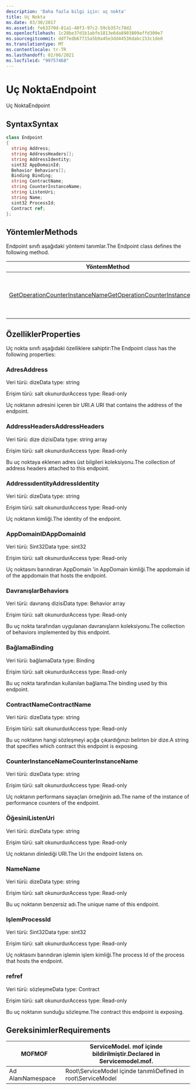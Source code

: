 ```yaml
---
description: 'Daha fazla bilgi için: uç nokta'
title: Uç Nokta
ms.date: 03/30/2017
ms.assetid: fe63370d-81a1-40f3-97c2-59cb357c78d2
ms.openlocfilehash: 1c28be37d1b1abfe1813e6da8903809affd309e7
ms.sourcegitcommit: ddf7edb67715a5b9a45e3dd44536dabc153c1de0
ms.translationtype: MT
ms.contentlocale: tr-TR
ms.lasthandoff: 02/06/2021
ms.locfileid: "99757468"
---
```

# <a name="endpoint"></a><span data-ttu-id="2fc98-103">Uç Nokta</span><span class="sxs-lookup"><span data-stu-id="2fc98-103">Endpoint</span></span>

<span data-ttu-id="2fc98-104">Uç Nokta</span><span class="sxs-lookup"><span data-stu-id="2fc98-104">Endpoint</span></span>  
  
## <a name="syntax"></a><span data-ttu-id="2fc98-105">Syntax</span><span class="sxs-lookup"><span data-stu-id="2fc98-105">Syntax</span></span>  
  
```csharp
class Endpoint  
{  
  string Address;  
  string AddressHeaders[];  
  string AddressIdentity;  
  sint32 AppDomainId;  
  Behavior Behaviors[];  
  Binding Binding;  
  string ContractName;  
  string CounterInstanceName;  
  string ListenUri;  
  string Name;  
  sint32 ProcessId;  
  Contract ref;  
};  
```  
  
## <a name="methods"></a><span data-ttu-id="2fc98-106">Yöntemler</span><span class="sxs-lookup"><span data-stu-id="2fc98-106">Methods</span></span>  

 <span data-ttu-id="2fc98-107">Endpoint sınıfı aşağıdaki yöntemi tanımlar.</span><span class="sxs-lookup"><span data-stu-id="2fc98-107">The Endpoint class defines the following method.</span></span>  
  
|<span data-ttu-id="2fc98-108">Yöntem</span><span class="sxs-lookup"><span data-stu-id="2fc98-108">Method</span></span>|<span data-ttu-id="2fc98-109">Açıklama</span><span class="sxs-lookup"><span data-stu-id="2fc98-109">Description</span></span>|  
|------------|-----------------|  
|[<span data-ttu-id="2fc98-110">GetOperationCounterInstanceName</span><span class="sxs-lookup"><span data-stu-id="2fc98-110">GetOperationCounterInstanceName</span></span>](getoperationcounterinstancename.md)|<span data-ttu-id="2fc98-111">İşlem performans sayacı örnek adını alır</span><span class="sxs-lookup"><span data-stu-id="2fc98-111">Retrieves the operation performance counter instance name</span></span>|  
  
## <a name="properties"></a><span data-ttu-id="2fc98-112">Özellikler</span><span class="sxs-lookup"><span data-stu-id="2fc98-112">Properties</span></span>  

 <span data-ttu-id="2fc98-113">Uç nokta sınıfı aşağıdaki özelliklere sahiptir:</span><span class="sxs-lookup"><span data-stu-id="2fc98-113">The Endpoint class has the following properties:</span></span>  
  
### <a name="address"></a><span data-ttu-id="2fc98-114">Adres</span><span class="sxs-lookup"><span data-stu-id="2fc98-114">Address</span></span>  

 <span data-ttu-id="2fc98-115">Veri türü: dize</span><span class="sxs-lookup"><span data-stu-id="2fc98-115">Data type: string</span></span>  
  
 <span data-ttu-id="2fc98-116">Erişim türü: salt okunurdur</span><span class="sxs-lookup"><span data-stu-id="2fc98-116">Access type: Read-only</span></span>  
  
 <span data-ttu-id="2fc98-117">Uç noktanın adresini içeren bir URI.</span><span class="sxs-lookup"><span data-stu-id="2fc98-117">A URI that contains the address of the endpoint.</span></span>  
  
### <a name="addressheaders"></a><span data-ttu-id="2fc98-118">AddressHeaders</span><span class="sxs-lookup"><span data-stu-id="2fc98-118">AddressHeaders</span></span>  

 <span data-ttu-id="2fc98-119">Veri türü: dize dizisi</span><span class="sxs-lookup"><span data-stu-id="2fc98-119">Data type: string array</span></span>  
  
 <span data-ttu-id="2fc98-120">Erişim türü: salt okunurdur</span><span class="sxs-lookup"><span data-stu-id="2fc98-120">Access type: Read-only</span></span>  
  
 <span data-ttu-id="2fc98-121">Bu uç noktaya eklenen adres üst bilgileri koleksiyonu.</span><span class="sxs-lookup"><span data-stu-id="2fc98-121">The collection of address headers attached to this endpoint.</span></span>  
  
### <a name="addressidentity"></a><span data-ttu-id="2fc98-122">Addressıdentity</span><span class="sxs-lookup"><span data-stu-id="2fc98-122">AddressIdentity</span></span>  

 <span data-ttu-id="2fc98-123">Veri türü: dize</span><span class="sxs-lookup"><span data-stu-id="2fc98-123">Data type: string</span></span>  
  
 <span data-ttu-id="2fc98-124">Erişim türü: salt okunurdur</span><span class="sxs-lookup"><span data-stu-id="2fc98-124">Access type: Read-only</span></span>  
  
 <span data-ttu-id="2fc98-125">Uç noktanın kimliği.</span><span class="sxs-lookup"><span data-stu-id="2fc98-125">The identity of the endpoint.</span></span>  
  
### <a name="appdomainid"></a><span data-ttu-id="2fc98-126">AppDomainID</span><span class="sxs-lookup"><span data-stu-id="2fc98-126">AppDomainId</span></span>  

 <span data-ttu-id="2fc98-127">Veri türü: Sint32</span><span class="sxs-lookup"><span data-stu-id="2fc98-127">Data type: sint32</span></span>  
  
 <span data-ttu-id="2fc98-128">Erişim türü: salt okunurdur</span><span class="sxs-lookup"><span data-stu-id="2fc98-128">Access type: Read-only</span></span>  
  
 <span data-ttu-id="2fc98-129">Uç noktasını barındıran AppDomain 'in AppDomain kimliği.</span><span class="sxs-lookup"><span data-stu-id="2fc98-129">The appdomain id of the appdomain that hosts the endpoint.</span></span>  
  
### <a name="behaviors"></a><span data-ttu-id="2fc98-130">Davranışlar</span><span class="sxs-lookup"><span data-stu-id="2fc98-130">Behaviors</span></span>  

 <span data-ttu-id="2fc98-131">Veri türü: davranış dizisi</span><span class="sxs-lookup"><span data-stu-id="2fc98-131">Data type: Behavior array</span></span>  
  
 <span data-ttu-id="2fc98-132">Erişim türü: salt okunurdur</span><span class="sxs-lookup"><span data-stu-id="2fc98-132">Access type: Read-only</span></span>  
  
 <span data-ttu-id="2fc98-133">Bu uç nokta tarafından uygulanan davranışların koleksiyonu.</span><span class="sxs-lookup"><span data-stu-id="2fc98-133">The collection of behaviors implemented by this endpoint.</span></span>  
  
### <a name="binding"></a><span data-ttu-id="2fc98-134">Bağlama</span><span class="sxs-lookup"><span data-stu-id="2fc98-134">Binding</span></span>  

 <span data-ttu-id="2fc98-135">Veri türü: bağlama</span><span class="sxs-lookup"><span data-stu-id="2fc98-135">Data type: Binding</span></span>  
  
 <span data-ttu-id="2fc98-136">Erişim türü: salt okunurdur</span><span class="sxs-lookup"><span data-stu-id="2fc98-136">Access type: Read-only</span></span>  
  
 <span data-ttu-id="2fc98-137">Bu uç nokta tarafından kullanılan bağlama.</span><span class="sxs-lookup"><span data-stu-id="2fc98-137">The binding used by this endpoint.</span></span>  
  
### <a name="contractname"></a><span data-ttu-id="2fc98-138">ContractName</span><span class="sxs-lookup"><span data-stu-id="2fc98-138">ContractName</span></span>  

 <span data-ttu-id="2fc98-139">Veri türü: dize</span><span class="sxs-lookup"><span data-stu-id="2fc98-139">Data type: string</span></span>  
  
 <span data-ttu-id="2fc98-140">Erişim türü: salt okunurdur</span><span class="sxs-lookup"><span data-stu-id="2fc98-140">Access type: Read-only</span></span>  
  
 <span data-ttu-id="2fc98-141">Bu uç noktanın hangi sözleşmeyi açığa çıkardığınızı belirten bir dize.</span><span class="sxs-lookup"><span data-stu-id="2fc98-141">A string that specifies which contract this endpoint is exposing.</span></span>  
  
### <a name="counterinstancename"></a><span data-ttu-id="2fc98-142">CounterInstanceName</span><span class="sxs-lookup"><span data-stu-id="2fc98-142">CounterInstanceName</span></span>  

 <span data-ttu-id="2fc98-143">Veri türü: dize</span><span class="sxs-lookup"><span data-stu-id="2fc98-143">Data type: string</span></span>  
  
 <span data-ttu-id="2fc98-144">Erişim türü: salt okunurdur</span><span class="sxs-lookup"><span data-stu-id="2fc98-144">Access type: Read-only</span></span>  
  
 <span data-ttu-id="2fc98-145">Uç noktanın performans sayaçları örneğinin adı.</span><span class="sxs-lookup"><span data-stu-id="2fc98-145">The name of the instance of performance counters of the endpoint.</span></span>  
  
### <a name="listenuri"></a><span data-ttu-id="2fc98-146">Öğesini</span><span class="sxs-lookup"><span data-stu-id="2fc98-146">ListenUri</span></span>  

 <span data-ttu-id="2fc98-147">Veri türü: dize</span><span class="sxs-lookup"><span data-stu-id="2fc98-147">Data type: string</span></span>  
  
 <span data-ttu-id="2fc98-148">Erişim türü: salt okunurdur</span><span class="sxs-lookup"><span data-stu-id="2fc98-148">Access type: Read-only</span></span>  
  
 <span data-ttu-id="2fc98-149">Uç noktanın dinlediği URI.</span><span class="sxs-lookup"><span data-stu-id="2fc98-149">The Uri the endpoint listens on.</span></span>  
  
### <a name="name"></a><span data-ttu-id="2fc98-150">Name</span><span class="sxs-lookup"><span data-stu-id="2fc98-150">Name</span></span>  

 <span data-ttu-id="2fc98-151">Veri türü: dize</span><span class="sxs-lookup"><span data-stu-id="2fc98-151">Data type: string</span></span>  
  
 <span data-ttu-id="2fc98-152">Erişim türü: salt okunurdur</span><span class="sxs-lookup"><span data-stu-id="2fc98-152">Access type: Read-only</span></span>  
  
 <span data-ttu-id="2fc98-153">Bu uç noktanın benzersiz adı.</span><span class="sxs-lookup"><span data-stu-id="2fc98-153">The unique name of this endpoint.</span></span>  
  
### <a name="processid"></a><span data-ttu-id="2fc98-154">Işlem</span><span class="sxs-lookup"><span data-stu-id="2fc98-154">ProcessId</span></span>  

 <span data-ttu-id="2fc98-155">Veri türü: Sint32</span><span class="sxs-lookup"><span data-stu-id="2fc98-155">Data type: sint32</span></span>  
  
 <span data-ttu-id="2fc98-156">Erişim türü: salt okunurdur</span><span class="sxs-lookup"><span data-stu-id="2fc98-156">Access type: Read-only</span></span>  
  
 <span data-ttu-id="2fc98-157">Uç noktasını barındıran işlemin işlem kimliği.</span><span class="sxs-lookup"><span data-stu-id="2fc98-157">The process Id of the process that hosts the endpoint.</span></span>  
  
### <a name="ref"></a><span data-ttu-id="2fc98-158">ref</span><span class="sxs-lookup"><span data-stu-id="2fc98-158">ref</span></span>  

 <span data-ttu-id="2fc98-159">Veri türü: sözleşme</span><span class="sxs-lookup"><span data-stu-id="2fc98-159">Data type: Contract</span></span>  
  
 <span data-ttu-id="2fc98-160">Erişim türü: salt okunurdur</span><span class="sxs-lookup"><span data-stu-id="2fc98-160">Access type: Read-only</span></span>  
  
 <span data-ttu-id="2fc98-161">Bu uç noktanın sunduğu sözleşme.</span><span class="sxs-lookup"><span data-stu-id="2fc98-161">The contract this endpoint is exposing.</span></span>  
  
## <a name="requirements"></a><span data-ttu-id="2fc98-162">Gereksinimler</span><span class="sxs-lookup"><span data-stu-id="2fc98-162">Requirements</span></span>  
  
|<span data-ttu-id="2fc98-163">MOF</span><span class="sxs-lookup"><span data-stu-id="2fc98-163">MOF</span></span>|<span data-ttu-id="2fc98-164">ServiceModel. mof içinde bildirilmiştir.</span><span class="sxs-lookup"><span data-stu-id="2fc98-164">Declared in Servicemodel.mof.</span></span>|  
|---------|-----------------------------------|  
|<span data-ttu-id="2fc98-165">Ad Alanı</span><span class="sxs-lookup"><span data-stu-id="2fc98-165">Namespace</span></span>|<span data-ttu-id="2fc98-166">Root\ServiceModel içinde tanımlı</span><span class="sxs-lookup"><span data-stu-id="2fc98-166">Defined in root\ServiceModel</span></span>|
